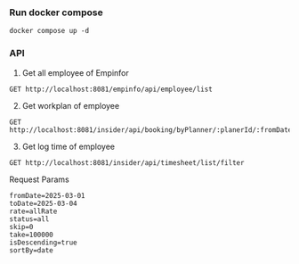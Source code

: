 ### Run docker compose
```
docker compose up -d
```

### API
1) Get all employee of Empinfor
```
GET http://localhost:8081/empinfo/api/employee/list
```
2) Get workplan of employee
```
GET http://localhost:8081/insider/api/booking/byPlanner/:planerId/:fromDate/:toDate
```
3) Get log time of employee
```
GET http://localhost:8081/insider/api/timesheet/list/filter
```
Request Params
```
fromDate=2025-03-01
toDate=2025-03-04
rate=allRate
status=all
skip=0
take=100000
isDescending=true
sortBy=date
```